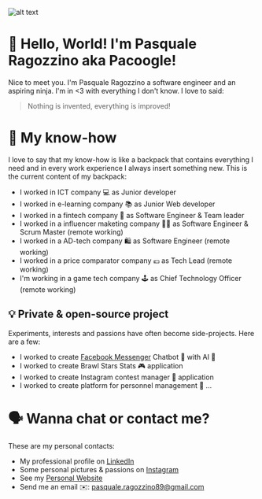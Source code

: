![alt text](https://i.ibb.co/Hq9MYvc/1581353597787.jpg)

# 👋 Hello, World! I'm Pasquale Ragozzino aka Pacoogle!

Nice to meet you. I'm Pasquale Ragozzino a software engineer and an aspiring ninja. I'm in <3 with everything I don't know. I love to said:

> Nothing is invented, everything is improved!

# 🎒 My know-how

I love to say that my know-how is like a backpack that contains everything I need and in every work experience I always insert something new. This is the current content of my backpack:
- I worked in ICT company 💻 as Junior developer
- I worked in e-learning company 📚 as Junior Web developer
- I worked in a fintech company 🏦 as Software Engineer & Team leader
- I worked in a influencer maketing company 💇🏼 as Software Engineer & Scrum Master (remote working)
- I worked in a AD-tech company 🛍️ as Software Engineer (remote working)
- I worked in a price comparator company 💶 as Tech Lead (remote working)
- I'm working in a game tech company 🕹️ as Chief Technology Officer (remote working)

## 💡 Private & open-source project

Experiments, interests and passions have often become side-projects. Here are a few:

- I worked to create [Facebook Messenger](https://developers.facebook.com/docs/messenger-platform/) Chatbot 💬 with AI 🤖
- I worked to create Brawl Stars Stats 🎮 application 
- I worked to create Instagram contest manager 🎲 application
- I worked to create platform for personnel management 👥
...

# 🗣️ Wanna chat or contact me?
These are my personal contacts:

- My professional profile on [LinkedIn](https://www.linkedin.com/in/pasqualeragozzino/)
- Some personal pictures & passions on [Instagram](https://www.instagram.com/pacoogle_/)
- See my [Personal Website](https://pasqualeragozzino.it)
- Send me an email ✉️: pasquale.ragozzino89@gmail.com
